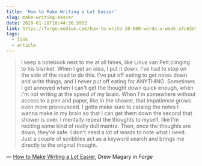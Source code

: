 ```yaml
---
title: 'How to Make Writing a Lot Easier'
slug: make-writing-easier
date: 2020-01-28T10:44:36.595Z
link: https://forge.medium.com/how-to-write-10-000-words-a-week-a7c63d97ea79
tags:
  - link
  - article
---
```


> I keep a notebook next to me at all times, like Linus van Pelt clinging to his blanket. When I get an idea, I put it down. I've had to stop on the side of the road to do this. I've put off eating to get notes down and write things, and I never put off eating for ANYTHING. Sometimes I get annoyed when I can't get the thought down quick enough, when I'm not writing at the speed of my brain. When I'm somewhere without access to a pen and paper, like in the shower, that impatience grows even more pronounced. I gotta make sure to catalog the notes I wanna make in my brain so that I can get them down the second that shower is over. I mentally repeat the thoughts to myself, like I'm reciting some kind of really dull mantra. Then, once the thoughts are down, they're safe. I don't need a lot of words to note what I need. Just a couple of scribbles act as a keyword search and brings me directly to the original thought.

&mdash; [How to Make Writing a Lot Easier](https://forge.medium.com/how-to-write-10-000-words-a-week-a7c63d97ea79), Drew Magary in _Forge_
